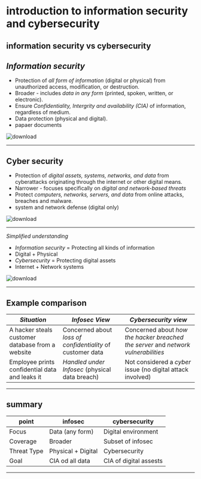 # introduction to information security and cybersecurity
## information security vs cybersecurity

*Information security*
-------------------------------------------------------------------------------------------------------------------------
- Protection of *all form of information* (digital or physical) from unauthorized access, modification, or destruction.
- Broader - includes *data in any form* (printed, spoken, written, or electronic).
- Ensure *Confidentiality, Intergrity and availability (CIA)* of information, regardless of medium.
- Data protection (physical and digital).
- papaer documents

![download](https://github.com/user-attachments/assets/acb5dab6-32ee-437c-b84d-4e19ab98a583)

-------------------------------------------------------------------------------------------------------------------------

**Cyber security**
--------------------------------------------------------------------------------------------------------------------------------------------
- Protection of *digital assets, systems, networks, and data* from cyberattacks originating through the internet or  other digital means.
- Narrower - focuses specifically on *digital and network-based threats*
- Protect *computers, networks, servers, and data* from online attacks, breaches and malware.
- system and network defense (digital only)

 ![download](https://github.com/user-attachments/assets/397d144d-eff5-4de8-9e53-8a50701bb202)

-----------------------------------------------------------------------------------------------------------------------------------------------
  
*Simplified understanding*
- *Information security* = Protecting all kinds of information
- Digital + Physical
- *Cybersecurity* = Protecting digital assets
- Internet + Network systems

 ![download](https://github.com/user-attachments/assets/a62456aa-43ae-4584-a42b-beef3a07132d)

--------------------------------------------------------------------------------------------------------------------------------------
## Example comparison
| *Situation*                                          | *Infosec View*                                                | *Cybersecurity view*
| ---------------------------------------------        | ------------------------------------------------------------  | --------------------------------------------------- 
| A hacker steals customer database from a website     | Concerned about *loss of confidentiality* of customer data    | Concerned about *how the hacker breached the server* and *network vulnerabilities*
| Employee prints confidential data and leaks it       | *Handled under Infosec* (physical data breach)                | Not considered a *cyber* issue (no digital attack involved)




-----------------------------------------------------------------------------------------------------------------------------------
## summary
| point        | infosec            | cybersecurity          |
| ------------ | ------------------ | ---------------------- |
| Focus        | Data (any form)    | Digital environment    |
| Coverage     | Broader            | Subset of infosec      |
| Threat Type  | Physical + Digital | Cybersecurity          |
| Goal         | CIA od all data    | CIA of digital assests |

--------------------------------------------------------------------------------------------------------------------------------------------------


